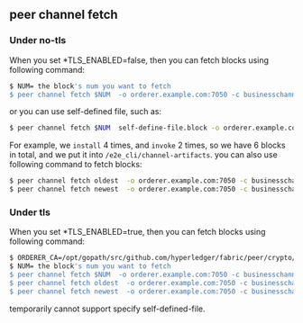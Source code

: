 ## peer channel fetch

### Under no-tls

When you set *TLS_ENABLED=false, then you can fetch blocks using following command:

```bash
$ NUM= the block's num you want to fetch
$ peer channel fetch $NUM  -o orderer.example.com:7050 -c businesschannel
```
or you can use self-defined file, such as:

```bash
$ peer channel fetch $NUM  self-define-file.block -o orderer.example.com:7050 -c businesschannel
```

For example, we `install` 4 times, and `invoke` 2 times, so we have 6 blocks in total, and we put it into `/e2e_cli/channel-artifacts`.
you can also use following command to fetch blocks:

```bash
$ peer channel fetch oldest  -o orderer.example.com:7050 -c businesschannel 
$ peer channel fetch newest  -o orderer.example.com:7050 -c businesschannel
```

### Under tls

When you set *TLS_ENABLED=true, then you can fetch blocks using following command:

```bash
$ ORDERER_CA=/opt/gopath/src/github.com/hyperledger/fabric/peer/crypto/ordererOrganizations/example.com/orderers/orderer.example.com/msp/tlscacerts/tlsca.example.com-cert.pem
$ NUM= the block's num you want to fetch
$ peer channel fetch $NUM  -o orderer.example.com:7050 -c businesschannel --tls $CORE_PEER_TLS_ENABLED --cafile $ORDERER_CA  |xargs mv true businesschannel_$NUM.block
$ peer channel fetch oldest  -o orderer.example.com:7050 -c businesschannel  --tls $CORE_PEER_TLS_ENABLED --cafile $ORDERER_CA  |xargs mv true businesschannel_oldest.block
$ peer channel fetch newest  -o orderer.example.com:7050 -c businesschannel  --tls $CORE_PEER_TLS_ENABLED --cafile $ORDERER_CA  |xargs mv true businesschannel_newest.block
```

temporarily cannot support specify self-defined-file.